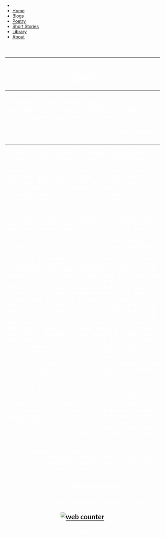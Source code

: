 
<html lang="en">
<head>
	 <meta name="viewport" content="width=device-width, initial-scale=1.0">
 <meta charset="UTF-8">
 <link rel='alternate' type='application/rss+xml' title="Home | Divyanshu Shares" href='../index.xml'>
<link rel="stylesheet" type= "text/css" href="main.css" />
<script src="java.js" type="text/javascript"></script>
<link rel=" icon" href="/4.ICO" type="image/x-icon"/>
<link rel="shortcut icon" href="/4.ICO" type="image/x-icon"/>
<meta name="description" content="A personal website made for sharing various things such as blogs, drawings books and some personal creations.
 Read, enjoy and get an insight on the topics."/>
<meta property="og:image" content="https://i.imgur.com/9CMg5kw.png">
<link rel="apple-touch-icon" sizes="152x152" href="/apple-touch-icon-152x152-precomposed.png"/>
<link rel="apple-touch-icon" sizes="120x120" href="/apple-touch-icon-120x120-precomposed.png"/>
</head>
<title>
Home | Divyanshu Shares
</title>
<body>
<nav id="ddmenu">
<br>
    <div class="menu-icon"></div>
    <ul>
        <li class="full-width">
           <li class="active"><a class="top-heading" href="https://divyanshushares.github.io">Home</a></li>
        <li   class="no-sub"><a class="top-heading" href="./Blogs">Blogs</a></li>
<li class="no-sub"><a class="top-heading" href="./Poetry">Poetry</a></li>
<li class="no-sub"><a class="top-heading" href="./Short_Stories">Short Stories</a></li>
<li  class="no-sub"><a class="top-heading" href="./Library">Library</a></li>
<li class="no-sub"><a class="top-heading" href="./About">About</a></li>  </li>  </ul> </nav>
 


   
<div style="padding-center">
	
 <h3 align="center">
    <font face="Lato" color ="#ffffff">
    <br> 
           <hr><h1> HOME </h1><hr>
	     <h3><i>“To feel today what one felt yesterday isn’t to feel - it’s to remember today what was felt yesterday, to be today’s living corpse of what yesterday was lived and lost.”</i></h3>
<h3 align="right">
	  <font face="Lato" color ="#ffffff"></font>
	   <p>~ Fernando Pessoa</p>
		  <h3 align="center">
	  <font face="Lato" color ="#ffffff"><hr>
	  
	  <p> This is a personal student website with the purpose of sharing Blogs, Poetry, Short Stories and the Books, both which I‘ve read and are in my bucket list. The blogs contain personal views on different topics which can be from any subject from Politics, Psychology to the day to day experiences and further opinion formation.</p>
	  <p>The Poetry section contains poems written by me and from my favourite poets. These include mostly Despair, Existential and Love poems.  Short Stories section contains only the originals by me. The Library section contains both, already read books and bucketed list of books. I intend to share the book reviews sooner or later. You can download the listed books too.</p>
	  <p> I hope that you’ll find the content interesting, entertaining and thought provoking.</p>
		  <p> The website is also a simile of archive, living life and at the same time noting down the experiences with some introspection and learnings making it fun and entertaining. What is better than learning new stuff mixed with the fiction? Obviously, the conscience is needed to distinguish both (fiction and conventional reality) apart. Questioning and trying to find the answers is and should be the pursuit of this life and it has been the goal of all human history besides other things but the newness and the progress comes only with the creativity and curiosity and only to those who seek truth. There is a famous quote from Naturalist Henry David Thoreau “Rather than love, than money, than fame, give me truth”   It is not just a quote but an inspiration for many. Everything will perish in the end even the dust will face annihilation, then why do we care so much about the trivial concepts and feelings. Why is this universe the way it is and why it is at all? Is there any universe at all or just an illusion? </p>
		  
   	  <p>The aspects of content may vary but majorly the topics are going to be Historical, Psychological, Philosophical, Melancholic, Pessimistic, Dystopian and Existential. THe serving of the website will contain the personal views mixed with the facts and the content derived from the authors(in short opinion). The aim is to provide opinions with a good understanding and without any bias. The content is free and without any ads.   </p>
			
	   <p>Thankyou for visiting the website, I hope you will like it and enjoy reading here, Please have a look at the published content and don’t forget to give the feedback. </p><hr>
		
              
                 <meta charset="UTF=8">
 <h3 align="center">
    <font face="Lato" color ="#ffffff">
             
			  <p> (Visitor Counter)  <p>
			 
			 
<a href="https://www.hitwebcounter.com" target="_blank">
<img src="https://hitwebcounter.com/counter/counter.php?page=8021325&style=0010&nbdigits=5&type=ip&initCount=0" title="Free Counter" Alt="web counter"   border="0" /></a>      
         
      <br/>
